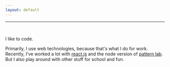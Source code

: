```yaml
---
layout: default
---
```


<!-- <div class="home"> -->

<hr />

<br />

I like to code.

Primarily, I use web technologies, because that's what I do for work.
Recently, I've worked a lot with [react.js](https://facebook.github.io/react/) and
the node version of [pattern lab](https://github.com/pattern-lab/patternlab-node).
But I also play around with other stuff for school and fun.

<h2></h2>


<!-- </div> -->
